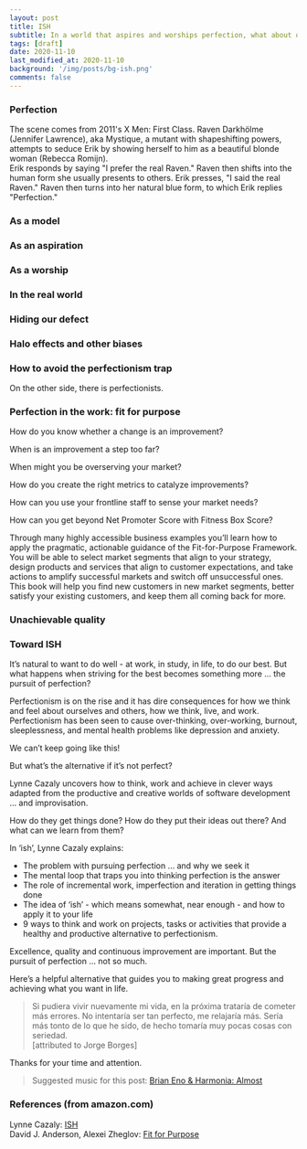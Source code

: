 ```yaml
---
layout: post
title: ISH
subtitle: In a world that aspires and worships perfection, what about our defects?
tags: [draft]
date: 2020-11-10
last_modified_at: 2020-11-10 
background: '/img/posts/bg-ish.png'
comments: false
---
```


### Perfection
The scene comes from 2011's X Men: First Class. Raven Darkhölme (Jennifer Lawrence), aka Mystique, a mutant with shapeshifting powers, attempts to seduce Erik by showing herself to him as a beautiful blonde woman (Rebecca Romijn).  
Erik responds by saying "I prefer the real Raven." Raven then shifts into the human form she usually presents to others. Erik presses, "I said the real Raven." Raven then turns into her natural blue form, to which Erik replies "Perfection."
![]()

### As a model

### As an aspiration

### As a worship

### In the real world


### Hiding our defect


### Halo effects and other biases

### How to avoid the perfectionism trap
On the other side, there is perfectionists. 

### Perfection in the work: fit for purpose

How do you know whether a change is an improvement?

When is an improvement a step too far?

When might you be overserving your market?

How do you create the right metrics to catalyze improvements?

How can you use your frontline staff to sense your market needs?

How can you get beyond Net Promoter Score with Fitness Box Score?

Through many highly accessible business examples you’ll learn how to apply the pragmatic, actionable guidance of the Fit-for-Purpose Framework. You will be able to select market segments that align to your strategy, design products and services that align to customer expectations, and take actions to amplify successful markets and switch off unsuccessful ones. This book will help you find new customers in new market segments, better satisfy your existing customers, and keep them all coming back for more.


### Unachievable quality



### Toward ISH
It’s natural to want to do well - at work, in study, in life, to do our best. 
But what happens when striving for the best becomes something more ... the pursuit of perfection? 
 
Perfectionism is on the rise and it has dire consequences for how we think and feel about ourselves and others, how we think, live, and work. Perfectionism has been seen to cause over-thinking, over-working, burnout, sleeplessness, and mental health problems like depression and anxiety. 
 
We can’t keep going like this!
 
But what’s the alternative if it’s not perfect?
 
Lynne Cazaly uncovers how to think, work and achieve in clever ways adapted from the productive and creative worlds of software development … and improvisation. 
 
How do they get things done? How do they put their ideas out there? And what can we learn from them? 
 
In ‘ish’, Lynne Cazaly explains:
- The problem with pursuing perfection … and why we seek it
- The mental loop that traps you into thinking perfection is the answer
- The role of incremental work, imperfection and iteration in getting things done
- The idea of ‘ish’ - which means somewhat, near enough - and how to apply it to your life 
- 9 ways to think and work on projects, tasks or activities that provide a healthy and productive alternative to perfectionism.
 
Excellence, quality and continuous improvement are important. But the pursuit of perfection … not so much. 
 
Here’s a helpful alternative that guides you to making great progress and achieving what you want in life. 

> Si pudiera vivir nuevamente mi vida,
> en la próxima trataría de cometer más errores.
> No intentaría ser tan perfecto, me relajaría más.
> Sería más tonto de lo que he sido,
> de hecho tomaría muy pocas cosas con seriedad.  
> [attributed to Jorge Borges]

Thanks for your time and attention.

> Suggested music for this post: [Brian Eno & Harmonia: Almost](https://open.spotify.com/track/4cv9kAqE0vz2Ow5qs5SHI6?si=lr-OqXFrSN-uZ8lKHl0oUg)

### References (from amazon.com)
 
Lynne Cazaly: [ISH](https://www.amazon.com/ish-Problem-Perfection-Life-Changing-Practice/dp/0648297314)  
David J. Anderson, Alexei Zheglov: [Fit for Purpose](https://www.amazon.com/Fit-Purpose-Businesses-Satisfy-Customers/dp/1732821208/) 
